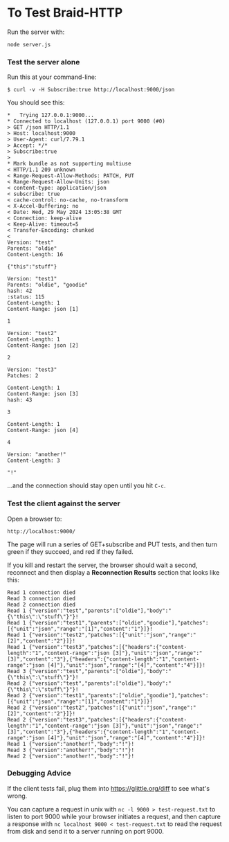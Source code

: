# To Test Braid-HTTP

Run the server with:

```
node server.js
```

### Test the server alone

Run this at your command-line:

```
$ curl -v -H Subscribe:true http://localhost:9000/json
```

You should see this:

```
*   Trying 127.0.0.1:9000...
* Connected to localhost (127.0.0.1) port 9000 (#0)
> GET /json HTTP/1.1
> Host: localhost:9000
> User-Agent: curl/7.79.1
> Accept: */*
> Subscribe:true
> 
* Mark bundle as not supporting multiuse
< HTTP/1.1 209 unknown
< Range-Request-Allow-Methods: PATCH, PUT
< Range-Request-Allow-Units: json
< content-type: application/json
< subscribe: true
< cache-control: no-cache, no-transform
< X-Accel-Buffering: no
< Date: Wed, 29 May 2024 13:05:38 GMT
< Connection: keep-alive
< Keep-Alive: timeout=5
< Transfer-Encoding: chunked
< 
Version: "test"
Parents: "oldie"
Content-Length: 16

{"this":"stuff"}

Version: "test1"
Parents: "oldie", "goodie"
hash: 42
:status: 115
Content-Length: 1
Content-Range: json [1]

1

Version: "test2"
Content-Length: 1
Content-Range: json [2]

2

Version: "test3"
Patches: 2

Content-Length: 1
Content-Range: json [3]
hash: 43

3

Content-Length: 1
Content-Range: json [4]

4

Version: "another!"
Content-Length: 3

"!"

```
...and the connection should stay open until you hit `C-c`.


### Test the client against the server

Open a browser to:
```
http://localhost:9000/
```

The page will run a series of GET+subscribe and PUT tests, and then turn green
if they succeed, and red if they failed.

If you kill and restart the server, the browser should wait a second,
reconnect and then display a **Reconnection Results** section that looks like
this:

```
Read 1 connection died
Read 3 connection died
Read 2 connection died
Read 1 {"version":"test","parents":["oldie"],"body":"{\"this\":\"stuff\"}"}!
Read 1 {"version":"test1","parents":["oldie","goodie"],"patches":[{"unit":"json","range":"[1]","content":"1"}]}!
Read 1 {"version":"test2","patches":[{"unit":"json","range":"[2]","content":"2"}]}!
Read 1 {"version":"test3","patches":[{"headers":{"content-length":"1","content-range":"json [3]"},"unit":"json","range":"[3]","content":"3"},{"headers":{"content-length":"1","content-range":"json [4]"},"unit":"json","range":"[4]","content":"4"}]}!
Read 3 {"version":"test","parents":["oldie"],"body":"{\"this\":\"stuff\"}"}!
Read 2 {"version":"test","parents":["oldie"],"body":"{\"this\":\"stuff\"}"}!
Read 2 {"version":"test1","parents":["oldie","goodie"],"patches":[{"unit":"json","range":"[1]","content":"1"}]}!
Read 2 {"version":"test2","patches":[{"unit":"json","range":"[2]","content":"2"}]}!
Read 2 {"version":"test3","patches":[{"headers":{"content-length":"1","content-range":"json [3]"},"unit":"json","range":"[3]","content":"3"},{"headers":{"content-length":"1","content-range":"json [4]"},"unit":"json","range":"[4]","content":"4"}]}!
Read 1 {"version":"another!","body":"!"}!
Read 3 {"version":"another!","body":"!"}!
Read 2 {"version":"another!","body":"!"}!
```


### Debugging Advice

If the client tests fail, plug them into https://glittle.org/diff to see
what's wrong.

You can capture a request in unix with `nc -l 9000 > test-request.txt` to listen to
port 9000 while your browser initiates a request, and then capture a response
with `nc localhost 9000 < test-request.txt` to read the request from disk and send
it to a server running on port 9000.
